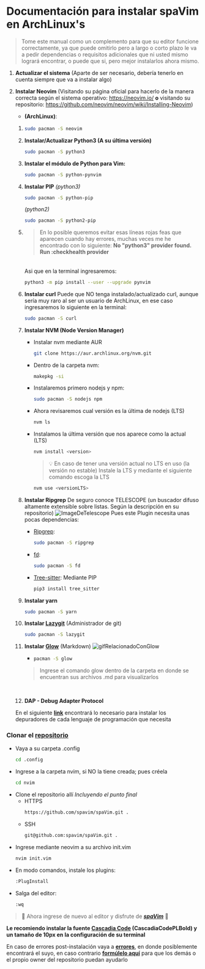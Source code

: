 # Documentación para instalar spaVim en ArchLinux's
>Tome este manual como un complemento para que su editor funcione correctamente, ya que puede omitirlo pero a largo o corto plazo le va a pedir dependencias o requisitos adicionales que ni usted mismo logrará encontrar, o puede que si, pero mejor instalarlos ahora mismo.

1) **Actualizar el sistema** (Aparte de ser necesario, debería tenerlo en cuenta siempre que va a instalar algo)

2) **Instalar Neovim** (Visitando su página oficial para hacerlo de la manera correcta según el sistema operativo: https://neovim.io/ **o** visitando su repositorio: https://github.com/neovim/neovim/wiki/Installing-Neovim)
    - **(ArchLinux)**:
    1)
        ```sh
        sudo pacman -S neovim
        ```
    2)
        **Instalar/Actualizar Python3 (A su última versión)**
        ```sh
        sudo pacman -S python3
        ```
    3)
        **Instalar el módulo de Python para Vim:**
        ```sh
        sudo pacman -S python-pynvim
        ```
    4)
        **Instalar PIP**
        *(python3)*
        ```sh
        sudo pacman -S python-pip
        ```
        *(python2)*
        ```sh
        sudo pacman -S python2-pip
        ```
    5)
        >En lo posible queremos evitar esas líneas rojas feas que aparecen cuando hay errores, muchas veces me he encontrado con lo siguiente: **No "python3" provider found. Run :checkhealth provider**
        ######
        Asi que en la terminal ingresaremos:
        ```sh
        python3 -m pip install --user --upgrade pynvim
        ```
    6)  **Instalar curl**
        Puede que NO tenga instalado/actualizado curl, aunque sería muy raro al ser un usuario de ArchLinux, en ese caso ingresaremos lo siguiente en la terminal:
        ```sh
        sudo pacman -S curl
        ```
    7)  **Instalar NVM (Node Version Manager)**
        - Instalar nvm mediante AUR
            ```sh
            git clone https://aur.archlinux.org/nvm.git
            ```
        - Dentro de la carpeta nvm:
            ```sh
            makepkg -si
            ```
        - Instalaremos primero nodejs y npm:
            ```sh
            sudo pacman -S nodejs npm
            ```
        - Ahora revisaremos cual versión es la última de nodejs (LTS)
            ```sh
            nvm ls
            ```
        - Instalamos la última versión que nos aparece como la actual (LTS)
            ```sh
            nvm install <version>
            ```
            >💡 En caso de tener una versión actual no LTS en uso (la versión no estable) Instale la LTS y mediante el siguiente comando escoga la LTS
            ```sh
            nvm use <versionLTS>
            ```
    8)  **Instalar Ripgrep**
        De seguro conoce TELESCOPE (un buscador difuso altamente extensible sobre listas. Según la descripción en su repositorio)
        ![ImageDeTelescope](https://camo.githubusercontent.com/3d59e34d1f406890adf620546d3d97017ce0aacda034b1788c66fa872f192134/68747470733a2f2f692e696d6775722e636f6d2f5454546a6136742e676966)
        Pues este Plugin necesita unas pocas dependencias:
        - [Ripgrep](https://github.com/BurntSushi/ripgrep):
            ```sh
            sudo pacman -S ripgrep
            ```
        - [fd](https://github.com/sharkdp/fd#installation):
            ```sh
            sudo pacman -S fd
            ```
        - [Tree-sitter](https://pypi.org/project/tree-sitter/):
            Mediante PIP
            ```sh
            pip3 install tree_sitter
            ```
    9)  **Instalar yarn**
        ```sh
        sudo pacman -S yarn
        ```
    10) **Instalar [Lazygit](https://github.com/jesseduffield/lazygit)** (Administrador de git)
        ```sh
        sudo pacman -S lazygit
        ```
    11) **Instalar [Glow](https://github.com/charmbracelet/glow)** (Markdown)
        ![gifRelacionadoConGlow](https://camo.githubusercontent.com/bd591b74af8a6991894c8a84ab8d48f05ce7f66975b325d31f6954c836ddab27/68747470733a2f2f73747566662e636861726d2e73682f676c6f772f676c6f772d312e332d747261696c65722d6769746875622e676966)
        
        -
            ```sh
            pacman -S glow
            ```
        > Ingrese el comando glow dentro de la carpeta en donde se encuentran sus archivos .md para visualizarlos

        <br>


    12) **DAP - Debug Adapter Protocol**
    
    En el siguiente **[link](https://github.com/mfussenegger/nvim-dap/wiki/Debug-Adapter-installation)** encontrará lo necesario para instalar los depuradores de cada lenguaje de programación que necesita


### Clonar el [repositorio](https://github.com/spavim/spaVim)
- Vaya a su carpeta .config
    ```sh
    cd .config
    ```
- Ingrese a la carpeta nvim, si NO la tiene creada; pues créela
    ```sh
    cd nvim
    ```
- Clone el repositorio allí
    *Incluyendo el punto final*
    -   HTTPS
        ```sh
        https://github.com/spavim/spaVim.git .
        ```
    -   SSH
        ```sh
        git@github.com:spavim/spaVim.git .
        ```
- Ingrese mediante neovim a su archivo init.vim
    ```sh
    nvim init.vim
    ```
- En modo comandos, instale los plugins:
    ```sh
    :PlugInstall
    ```
- Salga del editor:
    ```sh
    :wq
    ```
>🎉 Ahora ingrese de nuevo al editor y disfrute de ***[spaVim](https://github.com/spavim/spaVim)*** 🎉

**Le recomiendo instalar la fuente [Cascadia Code](https://github.com/microsoft/cascadia-code/releases) (CascadiaCodePLBold) y un tamaño de 10px en la configuración de su terminal**

En caso de errores post-instalación vaya a **[errores](https://github.com/spavim/spaVim/blob/main/Errors/Errors.md)**, en donde posiblemente encontrará el suyo, en caso contrario **[formúlelo aquí](https://github.com/spavim/spaVim/discussions/categories/errors)** para que los demás o el propio owner del repositorio puedan ayudarlo
